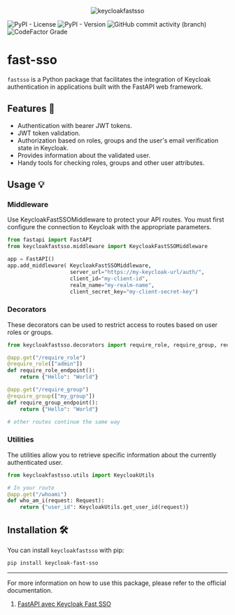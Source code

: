 
<p align="center">
  <img src="/docs/keycloakfastsso.png" alt="keycloakfastsso"/>
</p>

![PyPI - License](https://img.shields.io/pypi/l/Keycloak-fast-sso)
![PyPI - Version](https://img.shields.io/pypi/v/keycloak-fast-sso)
![GitHub commit activity (branch)](https://img.shields.io/github/commit-activity/t/alexandre-meline/keycloakfastsso)
![CodeFactor Grade](https://img.shields.io/codefactor/grade/github/alexandre-meline/keycloakfastsso)


# fast-sso

`fastsso` is a Python package that facilitates the integration of Keycloak authentication in applications built with the FastAPI web framework.

## Features 🎁

- Authentication with bearer JWT tokens.
- JWT token validation.
- Authorization based on roles, groups and the user's email verification state in Keycloak.
- Provides information about the validated user.
- Handy tools for checking roles, groups and other user attributes.

## Usage 💡

### Middleware
Use KeycloakFastSSOMiddleware to protect your API routes. You must first configure the connection to Keycloak with the appropriate parameters.

```python
from fastapi import FastAPI
from keycloakfastsso.middleware import KeycloakFastSSOMiddleware

app = FastAPI()
app.add_middleware( KeycloakFastSSOMiddleware,
                    server_url="https://my-keycloak-url/auth/",
                    client_id="my-client-id",
                    realm_name="my-realm-name",
                    client_secret_key="my-client-secret-key")
```
### Decorators 

These decorators can be used to restrict access to routes based on user roles or groups.

```python
from keycloakfastsso.decorators import require_role, require_group, require_scope, require_email_verified, require_active_user, require_token_type, require_resource_access, require_allowed_origin

@app.get("/require_role")
@require_role(["admin"])
def require_role_endpoint(): 
    return {"Hello": "World"}

@app.get("/require_group")
@require_group(["my_group"])
def require_group_endpoint(): 
    return {"Hello": "World"}

# other routes continue the same way 
```
### Utilities

The utilities allow you to retrieve specific information about the currently authenticated user.

```python
from keycloakfastsso.utils import KeycloakUtils

# In your route
@app.get("/whoami")
def who_am_i(request: Request):
    return {"user_id": KeycloakUtils.get_user_id(request)}
```

## Installation 🛠️

You can install `keycloakfastsso` with pip:

```bash
pip install keycloak-fast-sso
```

---

For more information on how to use this package, please refer to the official documentation.
  1. [FastAPI avec Keycloak Fast SSO](https://medium.com/@alexandre.ml/introduction-%C3%A0-keycloak-et-keycloak-fast-sso-76b81fc4572d)

